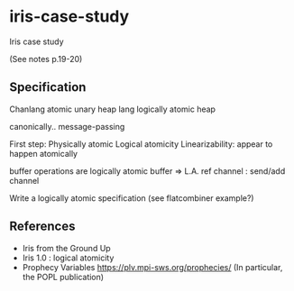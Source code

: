 # iris-case-study
Iris case study

(See notes p.19-20)
## Specification
Chanlang atomic
unary heap lang
logically atomic heap

canonically..
message-passing

First step: Physically atomic
Logical atomicity
Linearizability: appear to happen atomically

buffer operations are logically atomic buffer => L.A. ref
channel : send/add channel

Write a logically atomic specification (see flatcombiner example?)

## References
* Iris from the Ground Up
* Iris 1.0 : logical atomicity
* Prophecy Variables https://plv.mpi-sws.org/prophecies/ (In particular, the POPL publication)
